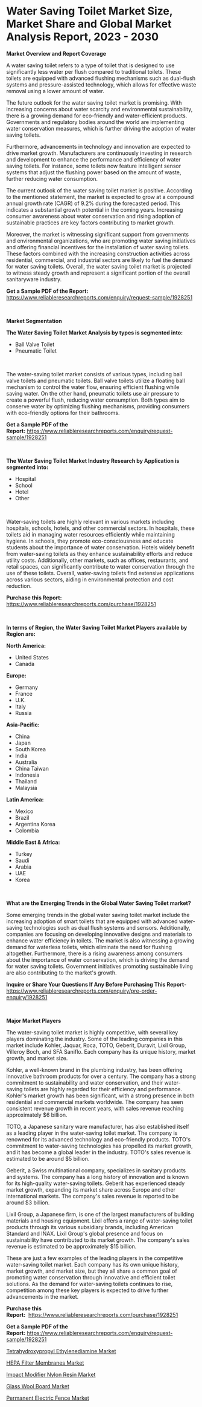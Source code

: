<p><h1>Water Saving Toilet Market Size, Market Share and Global Market Analysis Report, 2023 - 2030</h1></p><p><strong>Market Overview and Report Coverage</strong></p>
<p><p>A water saving toilet refers to a type of toilet that is designed to use significantly less water per flush compared to traditional toilets. These toilets are equipped with advanced flushing mechanisms such as dual-flush systems and pressure-assisted technology, which allows for effective waste removal using a lower amount of water.</p><p>The future outlook for the water saving toilet market is promising. With increasing concerns about water scarcity and environmental sustainability, there is a growing demand for eco-friendly and water-efficient products. Governments and regulatory bodies around the world are implementing water conservation measures, which is further driving the adoption of water saving toilets.</p><p>Furthermore, advancements in technology and innovation are expected to drive market growth. Manufacturers are continuously investing in research and development to enhance the performance and efficiency of water saving toilets. For instance, some toilets now feature intelligent sensor systems that adjust the flushing power based on the amount of waste, further reducing water consumption.</p><p>The current outlook of the water saving toilet market is positive. According to the mentioned statement, the market is expected to grow at a compound annual growth rate (CAGR) of 9.2% during the forecasted period. This indicates a substantial growth potential in the coming years. Increasing consumer awareness about water conservation and rising adoption of sustainable practices are key factors contributing to market growth.</p><p>Moreover, the market is witnessing significant support from governments and environmental organizations, who are promoting water saving initiatives and offering financial incentives for the installation of water saving toilets. These factors combined with the increasing construction activities across residential, commercial, and industrial sectors are likely to fuel the demand for water saving toilets. Overall, the water saving toilet market is projected to witness steady growth and represent a significant portion of the overall sanitaryware industry.</p></p>
<p><strong>Get a Sample PDF of the Report:</strong> <a href="https://www.reliableresearchreports.com/enquiry/request-sample/1928251">https://www.reliableresearchreports.com/enquiry/request-sample/1928251</a></p>
<p>&nbsp;</p>
<p><strong>Market Segmentation</strong></p>
<p><strong>The Water Saving Toilet Market Analysis by types is segmented into:</strong></p>
<p><ul><li>Ball Valve Toilet</li><li>Pneumatic Toilet</li></ul></p>
<p>&nbsp;</p>
<p><p>The water-saving toilet market consists of various types, including ball valve toilets and pneumatic toilets. Ball valve toilets utilize a floating ball mechanism to control the water flow, ensuring efficient flushing while saving water. On the other hand, pneumatic toilets use air pressure to create a powerful flush, reducing water consumption. Both types aim to conserve water by optimizing flushing mechanisms, providing consumers with eco-friendly options for their bathrooms.</p></p>
<p><strong>Get a Sample PDF of the Report:</strong>&nbsp;<a href="https://www.reliableresearchreports.com/enquiry/request-sample/1928251">https://www.reliableresearchreports.com/enquiry/request-sample/1928251</a></p>
<p>&nbsp;</p>
<p><strong>The Water Saving Toilet Market Industry Research by Application is segmented into:</strong></p>
<p><ul><li>Hospital</li><li>School</li><li>Hotel</li><li>Other</li></ul></p>
<p>&nbsp;</p>
<p><p>Water-saving toilets are highly relevant in various markets including hospitals, schools, hotels, and other commercial sectors. In hospitals, these toilets aid in managing water resources efficiently while maintaining hygiene. In schools, they promote eco-consciousness and educate students about the importance of water conservation. Hotels widely benefit from water-saving toilets as they enhance sustainability efforts and reduce utility costs. Additionally, other markets, such as offices, restaurants, and retail spaces, can significantly contribute to water conservation through the use of these toilets. Overall, water-saving toilets find extensive applications across various sectors, aiding in environmental protection and cost reduction.</p></p>
<p><strong>Purchase this Report:</strong>&nbsp; <a href="https://www.reliableresearchreports.com/purchase/1928251">https://www.reliableresearchreports.com/purchase/1928251</a></p>
<p>&nbsp;</p>
<p><strong>In terms of Region, the Water Saving Toilet Market Players available by Region are:</strong></p>
<p>
    <p> <strong> North America: </strong>
        <ul>
            <li>United States</li>
            <li>Canada</li>
        </ul>
        </p> 
    <p> <strong> Europe: </strong>
        <ul>
            <li>Germany</li>
            <li>France</li>
            <li>U.K.</li>
            <li>Italy</li>
            <li>Russia</li>
        </ul>
        </p> 
    <p> <strong> Asia-Pacific: </strong>
        <ul>
            <li>China</li>
            <li>Japan</li>
            <li>South Korea</li>
            <li>India</li>
            <li>Australia</li>
            <li>China Taiwan</li>
            <li>Indonesia</li>
            <li>Thailand</li>
            <li>Malaysia</li>
        </ul>
        </p> 
    <p> <strong> Latin America: </strong>
        <ul>
            <li>Mexico</li>
            <li>Brazil</li>
            <li>Argentina Korea</li>
            <li>Colombia</li>
        </ul>
        </p> 
    <p> <strong> Middle East & Africa: </strong>
        <ul>
            <li>Turkey</li>
            <li>Saudi</li>
            <li>Arabia</li>
            <li>UAE</li>
            <li>Korea</li>
        </ul>
    </p>
    </p>
<p>&nbsp;</p>
<p><strong>What are the Emerging Trends in the Global Water Saving Toilet market?</strong></p>
<p><p>Some emerging trends in the global water saving toilet market include the increasing adoption of smart toilets that are equipped with advanced water-saving technologies such as dual flush systems and sensors. Additionally, companies are focusing on developing innovative designs and materials to enhance water efficiency in toilets. The market is also witnessing a growing demand for waterless toilets, which eliminate the need for flushing altogether. Furthermore, there is a rising awareness among consumers about the importance of water conservation, which is driving the demand for water saving toilets. Government initiatives promoting sustainable living are also contributing to the market's growth.</p></p>
<p><strong>Inquire or Share Your Questions If Any Before Purchasing This Report</strong>- <a href="https://www.reliableresearchreports.com/enquiry/pre-order-enquiry/1928251">https://www.reliableresearchreports.com/enquiry/pre-order-enquiry/1928251</a></p>
<p>&nbsp;</p>
<p><strong>Major Market Players</strong></p>
<p><p>The water-saving toilet market is highly competitive, with several key players dominating the industry. Some of the leading companies in this market include Kohler, Jaquar, Roca, TOTO, Geberit, Duravit, Lixil Group, Villeroy Boch, and SFA Saniflo. Each company has its unique history, market growth, and market size.</p><p>Kohler, a well-known brand in the plumbing industry, has been offering innovative bathroom products for over a century. The company has a strong commitment to sustainability and water conservation, and their water-saving toilets are highly regarded for their efficiency and performance. Kohler's market growth has been significant, with a strong presence in both residential and commercial markets worldwide. The company has seen consistent revenue growth in recent years, with sales revenue reaching approximately $6 billion.</p><p>TOTO, a Japanese sanitary ware manufacturer, has also established itself as a leading player in the water-saving toilet market. The company is renowned for its advanced technology and eco-friendly products. TOTO's commitment to water-saving technologies has propelled its market growth, and it has become a global leader in the industry. TOTO's sales revenue is estimated to be around $5 billion.</p><p>Geberit, a Swiss multinational company, specializes in sanitary products and systems. The company has a long history of innovation and is known for its high-quality water-saving toilets. Geberit has experienced steady market growth, expanding its market share across Europe and other international markets. The company's sales revenue is reported to be around $3 billion.</p><p>Lixil Group, a Japanese firm, is one of the largest manufacturers of building materials and housing equipment. Lixil offers a range of water-saving toilet products through its various subsidiary brands, including American Standard and INAX. Lixil Group's global presence and focus on sustainability have contributed to its market growth. The company's sales revenue is estimated to be approximately $15 billion.</p><p>These are just a few examples of the leading players in the competitive water-saving toilet market. Each company has its own unique history, market growth, and market size, but they all share a common goal of promoting water conservation through innovative and efficient toilet solutions. As the demand for water-saving toilets continues to rise, competition among these key players is expected to drive further advancements in the market.</p></p>
<p><strong>Purchase this Report:</strong>&nbsp;&nbsp;<a href="https://www.reliableresearchreports.com/purchase/1928251">https://www.reliableresearchreports.com/purchase/1928251</a></p>
<p></p>
<p><strong>Get a Sample PDF of the Report:</strong>&nbsp;<a href="https://www.reliableresearchreports.com/enquiry/request-sample/1928251">https://www.reliableresearchreports.com/enquiry/request-sample/1928251</a></p>
<p><p><a href="https://medium.com/@kcekkboop72786/tetrahydroxypropyl-ethylenediamine-market-furnishes-information-on-market-share-market-trends-and-901d2fe07413">Tetrahydroxypropyl Ethylenediamine Market</a></p><p><a href="https://www.linkedin.com/pulse/hepa-filter-membranes-market-share-amp-new-trends-analysis-cnnae/">HEPA Filter Membranes Market</a></p><p><a href="https://www.linkedin.com/pulse/impact-modifier-nylon-resin-market-size-2023-2030-global-m5foe/">Impact Modifier Nylon Resin Market</a></p><p><a href="https://www.linkedin.com/pulse/glass-wool-board-market-size-share-global-analysis-report-hzk8e/">Glass Wool Board Market</a></p><p><a href="https://medium.com/@adealoshi97/permanent-electric-fence-market-trends-forecast-and-competitive-analysis-to-2030-678870b32bd7">Permanent Electric Fence Market</a></p></p>